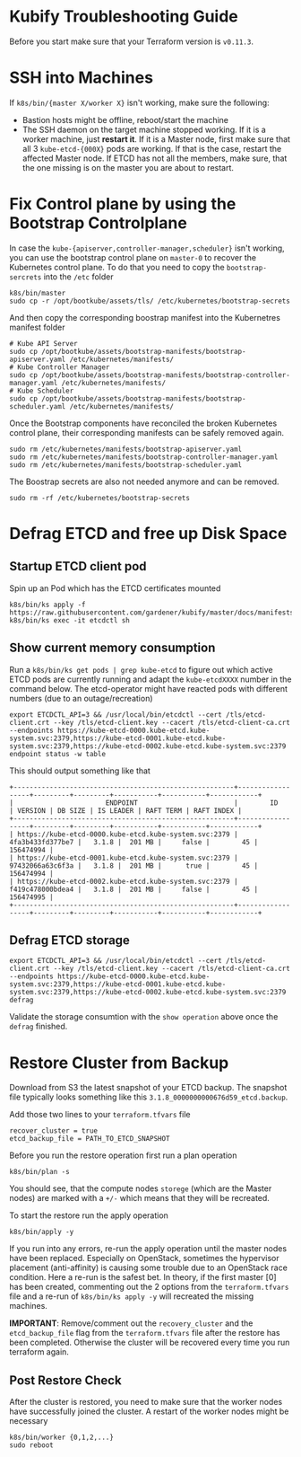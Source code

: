 # Kubify Troubleshooting Guide

Before you start make sure that your Terraform version is `v0.11.3`.

# SSH into Machines

If `k8s/bin/{master X/worker X}` isn't working, make sure the following:

* Bastion hosts might be offline, reboot/start the machine
* The SSH daemon on the target machine stopped working. If it is a worker machine, just __restart it__. If it is a Master node, first make sure that all 3 `kube-etcd-{000X}` pods are working. If that is the case, restart the affected Master node. If ETCD has not all the members, make sure, that the one missing is on the master you are about to restart.

# Fix Control plane by using the Bootstrap Controlplane

In case the `kube-{apiserver,controller-manager,scheduler}` isn't working, you can use the bootstrap control plane on `master-0` to recover the Kubernetes control plane. To do that you need to copy the `bootstrap-sercrets` into the `/etc` folder

```
k8s/bin/master
sudo cp -r /opt/bootkube/assets/tls/ /etc/kubernetes/bootstrap-secrets
```

And then copy the corresponding boostrap manifest into the Kubernetres manifest folder

```
# Kube API Server
sudo cp /opt/bootkube/assets/bootstrap-manifests/bootstrap-apiserver.yaml /etc/kubernetes/manifests/
# Kube Controller Manager
sudo cp /opt/bootkube/assets/bootstrap-manifests/bootstrap-controller-manager.yaml /etc/kubernetes/manifests/
# Kube Scheduler
sudo cp /opt/bootkube/assets/bootstrap-manifests/bootstrap-scheduler.yaml /etc/kubernetes/manifests/
```

Once the Bootstrap components have reconciled the broken Kubernetes control plane, their corresponding manifests can be safely removed again.

```
sudo rm /etc/kubernetes/manifests/bootstrap-apiserver.yaml
sudo rm /etc/kubernetes/manifests/bootstrap-controller-manager.yaml
sudo rm /etc/kubernetes/manifests/bootstrap-scheduler.yaml
```
The Boostrap secrets are also not needed anymore and can be removed.
```
sudo rm -rf /etc/kubernetes/bootstrap-secrets
```

# Defrag ETCD and free up Disk Space

## Startup ETCD client pod
Spin up an Pod which has the ETCD certificates mounted
```
k8s/bin/ks apply -f https://raw.githubusercontent.com/gardener/kubify/master/docs/manifests/etcdctl.yaml
k8s/bin/ks exec -it etcdctl sh
```
## Show current memory consumption

Run a `k8s/bin/ks get pods | grep kube-etcd` to figure out which active ETCD pods are currently running and adapt the `kube-etcdXXXX` number in the command below. The etcd-operator might have reacted pods with different numbers (due to an outage/recreation)
```
export ETCDCTL_API=3 && /usr/local/bin/etcdctl --cert /tls/etcd-client.crt --key /tls/etcd-client.key --cacert /tls/etcd-client-ca.crt --endpoints https://kube-etcd-0000.kube-etcd.kube-system.svc:2379,https://kube-etcd-0001.kube-etcd.kube-system.svc:2379,https://kube-etcd-0002.kube-etcd.kube-system.svc:2379 endpoint status -w table
```
This should output something like that
```
+-------------------------------------------------------+------------------+---------+---------+-----------+-----------+------------+
|                       ENDPOINT                        |        ID        | VERSION | DB SIZE | IS LEADER | RAFT TERM | RAFT INDEX |
+-------------------------------------------------------+------------------+---------+---------+-----------+-----------+------------+
| https://kube-etcd-0000.kube-etcd.kube-system.svc:2379 | 4fa3b433fd377be7 |   3.1.8 |  201 MB |     false |        45 |  156474994 |
| https://kube-etcd-0001.kube-etcd.kube-system.svc:2379 | 97432066a63c6f3a |   3.1.8 |  201 MB |      true |        45 |  156474994 |
| https://kube-etcd-0002.kube-etcd.kube-system.svc:2379 | f419c478000bdea4 |   3.1.8 |  201 MB |     false |        45 |  156474995 |
+-------------------------------------------------------+------------------+---------+---------+-----------+-----------+------------+
```

## Defrag ETCD storage

```
export ETCDCTL_API=3 && /usr/local/bin/etcdctl --cert /tls/etcd-client.crt --key /tls/etcd-client.key --cacert /tls/etcd-client-ca.crt --endpoints https://kube-etcd-0000.kube-etcd.kube-system.svc:2379,https://kube-etcd-0001.kube-etcd.kube-system.svc:2379,https://kube-etcd-0002.kube-etcd.kube-system.svc:2379 defrag
```
Validate the storage consumtion with the `show operation` above once the `defrag` finished.

# Restore Cluster from Backup

Download from S3 the latest snapshot of your ETCD backup. The snapshot file typically looks something like this `3.1.8_0000000000676d59_etcd.backup`.

Add those two lines to your `terraform.tfvars` file
```
recover_cluster	= true
etcd_backup_file = PATH_TO_ETCD_SNAPSHOT
```

Before you run the restore operation first run a plan operation
```
k8s/bin/plan -s
```
You should see, that the compute nodes `storege` (which are the Master nodes) are marked with a `+/-` which means that they will be recreated.

To start the restore run the apply operation
```
k8s/bin/apply -y
```
If you run into any errors, re-run the apply operation until the master nodes have been replaced. Especially on OpenStack, sometimes the hypervisor placement (anti-affinity) is causing some trouble due to an OpenStack race condition. Here a re-run is the safest bet. In theory, if the first master [0] has been created, commenting out the 2 options from the `terraform.tfvars` file and a re-run of `k8s/bin/ks apply -y` will recreated the missing machines.

__IMPORTANT__: Remove/comment out the `recovery_cluster` and the `etcd_backup_file` flag from the `terraform.tfvars` file after the restore has been completed. Otherwise the cluster will be recovered every time you run terraform again.

## Post Restore Check

After the cluster is restored, you need to make sure that the worker nodes have successfully joined the cluster. A restart of the worker nodes might be necessary

```
k8s/bin/worker {0,1,2,...}
sudo reboot
```
